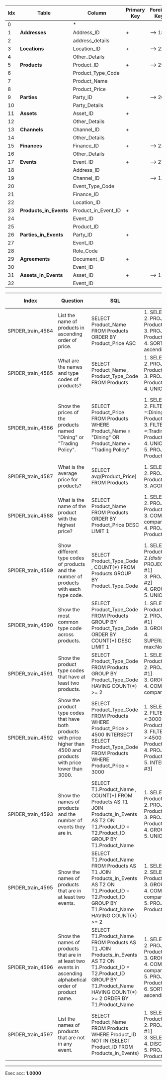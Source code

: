  | Idx | Table      | Column | Primary Key | Foreign Key | 
 | ----------- | ----------- | ----------- | ----------- | ----------- | 
  | 0 |  | * |   |   | 
 | 1 | **Addresses** | Address_ID | + | --> 18 | 
 | 2 |   | address_details |   |   | 
 | 3 | **Locations** | Location_ID | + | --> 22 | 
 | 4 |   | Other_Details |   |   | 
 | 5 | **Products** | Product_ID | + | --> 25 | 
 | 6 |   | Product_Type_Code |   |   | 
 | 7 |   | Product_Name |   |   | 
 | 8 |   | Product_Price |   |   | 
 | 9 | **Parties** | Party_ID | + | --> 26 | 
 | 10 |   | Party_Details |   |   | 
 | 11 | **Assets** | Asset_ID | + |   | 
 | 12 |   | Other_Details |   |   | 
 | 13 | **Channels** | Channel_ID | + |   | 
 | 14 |   | Other_Details |   |   | 
 | 15 | **Finances** | Finance_ID | + | --> 21 | 
 | 16 |   | Other_Details |   |   | 
 | 17 | **Events** | Event_ID | + | --> 27 | 
 | 18 |   | Address_ID |   |   | 
 | 19 |   | Channel_ID |   | --> 13 | 
 | 20 |   | Event_Type_Code |   |   | 
 | 21 |   | Finance_ID |   |   | 
 | 22 |   | Location_ID |   |   | 
 | 23 | **Products_in_Events** | Product_in_Event_ID | + |   | 
 | 24 |   | Event_ID |   |   | 
 | 25 |   | Product_ID |   |   | 
 | 26 | **Parties_in_Events** | Party_ID | + |   | 
 | 27 |   | Event_ID |   |   | 
 | 28 |   | Role_Code |   |   | 
 | 29 | **Agreements** | Document_ID | + |   | 
 | 30 |   | Event_ID |   |   | 
 | 31 | **Assets_in_Events** | Asset_ID | + | --> 11 | 
 | 32 |   | Event_ID |   |   | 
 
  | Index | Question  | SQL | gold QDMR | pred QDMR | Exec | SQL hardness |
  | ----------- | ----------- | ----------- |  ----------- | ----------- | ----------- | ----------- | 
 | SPIDER_train_4584 | List the name of products in ascending order of price. | SELECT Product_Name FROM Products ORDER BY Product_Price ASC | 1. SELECT[tbl:​Products] <br>2. PROJECT[col:​Products:​Product_Name, #1] <br>3. PROJECT[col:​Products:​Product_Price, #1] <br>4. SORT[#2, #3, sortdir:​ascending] <br> | 1. SELECT[tbl:​Products] <br>2. PROJECT[col:​Products:​Product_Name, #1] <br>3. PROJECT[col:​Products:​Product_Price, #1] <br>4. SORT[#2, #3, sortdir:​ascending] <br> | + | easy | 
  | SPIDER_train_4585 | What are the names and type codes of products? | SELECT Product_Name ,  Product_Type_Code FROM Products | 1. SELECT[tbl:​Products] <br>2. PROJECT[col:​Products:​Product_Name, #1] <br>3. PROJECT[col:​Products:​Product_Type_Code, #1] <br>4. UNION[#2, #3] <br> | 1. SELECT[tbl:​Products] <br>2. PROJECT[col:​Products:​Product_Name, #1] <br>3. PROJECT[col:​Products:​Product_Type_Code, #1] <br>4. UNION[#2, #3] <br> | + | medium | 
  | SPIDER_train_4586 | Show the prices of the products named "Dining" or "Trading Policy". | SELECT Product_Price FROM Products WHERE Product_Name  =  "Dining" OR Product_Name  =  "Trading Policy" | 1. SELECT[tbl:​Products] <br>2. FILTER[#1, comparative:​=:​Dining:​col:​Products:​Product_Name] <br>3. FILTER[#1, comparative:​=:​Trading Policy:​col:​Products:​Product_Name] <br>4. UNION[#2, #3] <br>5. PROJECT[col:​Products:​Product_Price, #4] <br> | 1. SELECT[tbl:​Products] <br>2. COMPARATIVE[#1, #1, comparative:​=:​Dining:​col:​Products:​Product_Name] <br>3. COMPARATIVE[#1, #1, comparative:​=:​Trading Policy:​col:​Products:​Product_Name] <br>4. UNION[#2, #3] <br>5. PROJECT[col:​Products:​Product_Price, #4] <br> | + | medium | 
  | SPIDER_train_4587 | What is the average price for products? | SELECT avg(Product_Price) FROM Products | 1. SELECT[tbl:​Products] <br>2. PROJECT[col:​Products:​Product_Price, #1] <br>3. AGGREGATE[avg, #2] <br> | 1. SELECT[tbl:​Products] <br>2. PROJECT[col:​Products:​Product_Price, #1] <br>3. AGGREGATE[avg, #2] <br> | + | easy | 
  | SPIDER_train_4588 | What is the name of the product with the highest price? | SELECT Product_Name FROM Products ORDER BY Product_Price DESC LIMIT 1 | 1. SELECT[tbl:​Products] <br>2. PROJECT[col:​Products:​Product_Price, #1] <br>3. COMPARATIVE[#1, #2, comparative:​max:​None] <br>4. PROJECT[col:​Products:​Product_Name, #3] <br> | 1. SELECT[tbl:​Products] <br>2. PROJECT[col:​Products:​Product_Price, #1] <br>3. SUPERLATIVE[comparative:​max:​None, #1, #2] <br>4. PROJECT[col:​Products:​Product_Name, #3] <br> | + | medium | 
  | SPIDER_train_4589 | Show different type codes of products and the number of products with each type code. | SELECT Product_Type_Code ,  COUNT(*) FROM Products GROUP BY Product_Type_Code | 1. SELECT[col:​Products:​Product_Type_Code] <br>2.*(distinct)* PROJECT[different #REF, #1] <br>3. PROJECT[tbl:​Products, #2] <br>4. GROUP[count, #3, #1] <br>5. UNION[#2, #4] <br> | 1. SELECT[col:​Products:​Product_Type_Code] <br>2.*(distinct)* PROJECT[None, #1] <br>3. PROJECT[tbl:​Products, #2] <br>4. GROUP[count, #3, #1] <br>5. UNION[#2, #4] <br> | + | medium | 
  | SPIDER_train_4590 | Show the most common type code across products. | SELECT Product_Type_Code FROM Products GROUP BY Product_Type_Code ORDER BY COUNT(*) DESC LIMIT 1 | 1. SELECT[col:​Products:​Product_Type_Code] <br>2. PROJECT[tbl:​Products, #1] <br>3. GROUP[count, #2, #1] <br>4. SUPERLATIVE[comparative:​max:​None, #1, #3] <br> | 1. SELECT[col:​Products:​Product_Type_Code] <br>2. PROJECT[tbl:​Products, #1] <br>3. GROUP[count, #2, #1] <br>4. SUPERLATIVE[comparative:​max:​None, #1, #3] <br> | + | hard | 
  | SPIDER_train_4591 | Show the product type codes that have at least two products. | SELECT Product_Type_Code FROM Products GROUP BY Product_Type_Code HAVING COUNT(*)  >=  2 | 1. SELECT[col:​Products:​Product_Type_Code] <br>2. PROJECT[tbl:​Products, #1] <br>3. GROUP[count, #2, #1] <br>4. COMPARATIVE[#1, #3, comparative:​>=:​2] <br> | 1. SELECT[col:​Products:​Product_Type_Code] <br>2. PROJECT[tbl:​Products, #1] <br>3. GROUP[count, #2, #1] <br>4. COMPARATIVE[#1, #3, comparative:​>=:​2] <br> | + | easy | 
  | SPIDER_train_4592 | Show the product type codes that have both products with price higher than 4500 and products with price lower than 3000. | SELECT Product_Type_Code FROM Products WHERE Product_Price  >  4500 INTERSECT SELECT Product_Type_Code FROM Products WHERE Product_Price  <  3000 | 1. SELECT[tbl:​Products] <br>2. FILTER[#1, comparative:​<:​3000:​col:​Products:​Product_Price] <br>3. FILTER[#1, comparative:​>:​4500:​col:​Products:​Product_Price] <br>4. PROJECT[col:​Products:​Product_Type_Code, #1] <br>5. INTERSECTION[#4, #2, #3] <br> | 1. SELECT[tbl:​Products] <br>2. COMPARATIVE[#1, #1, comparative:​<:​3000:​col:​Products:​Product_Price] <br>3. COMPARATIVE[#1, #1, comparative:​>:​4500:​col:​Products:​Product_Price] <br>4. PROJECT[col:​Products:​Product_Type_Code, #1] <br>5. INTERSECTION[#4, #2, #3] <br> | + | hard | 
  | SPIDER_train_4593 | Show the names of products and the number of events they are in. | SELECT T1.Product_Name ,  COUNT(*) FROM Products AS T1 JOIN Products_in_Events AS T2 ON T1.Product_ID  =  T2.Product_ID GROUP BY T1.Product_Name | 1. SELECT[col:​Products:​Product_Name] <br>2. PROJECT[col:​Products:​Product_Name, #1] <br>3. PROJECT[tbl:​Products_in_Events, #1] <br>4. GROUP[count, #3, #1] <br>5. UNION[#2, #4] <br> | 1. SELECT[col:​Products:​Product_Name] <br>2. PROJECT[col:​Products:​Product_Name, #1] <br>3. PROJECT[tbl:​Products_in_Events, #1] <br>4. GROUP[count, #3, #1] <br>5. UNION[#2, #4] <br> | + | medium | 
  | SPIDER_train_4595 | Show the names of products that are in at least two events. | SELECT T1.Product_Name FROM Products AS T1 JOIN Products_in_Events AS T2 ON T1.Product_ID  =  T2.Product_ID GROUP BY T1.Product_Name HAVING COUNT(*)  >=  2 | 1. SELECT[tbl:​Products] <br>2. SELECT[tbl:​Products_in_Events] <br>3. GROUP[count, #2, #1] <br>4. COMPARATIVE[#1, #3, comparative:​>=:​2] <br>5. PROJECT[col:​Products:​Product_Name, #4] <br> | 1. SELECT[tbl:​Products] <br>2. SELECT[tbl:​Products_in_Events] <br>3. GROUP[count, #2, #1] <br>4. COMPARATIVE[#1, #3, comparative:​>=:​2] <br>5. PROJECT[col:​Products:​Product_Name, #4] <br> | + | medium | 
  | SPIDER_train_4596 | Show the names of products that are in at least two events in ascending alphabetical order of product name. | SELECT T1.Product_Name FROM Products AS T1 JOIN Products_in_Events AS T2 ON T1.Product_ID  =  T2.Product_ID GROUP BY T1.Product_Name HAVING COUNT(*)  >=  2 ORDER BY T1.Product_Name | 1. SELECT[tbl:​Products] <br>2. PROJECT[tbl:​Products_in_Events, #1] <br>3. GROUP[count, #2, #1] <br>4. COMPARATIVE[#1, #3, comparative:​>=:​2] <br>5. PROJECT[col:​Products:​Product_Name, #4] <br>6. SORT[#5, #5, sortdir:​ascending] <br> | 1. SELECT[tbl:​Products] <br>2. PROJECT[tbl:​Products_in_Events, #1] <br>3. GROUP[count, #2, #1] <br>4. COMPARATIVE[#1, #3, comparative:​>=:​2] <br>5. PROJECT[col:​Products:​Product_Name, #4] <br>6. SORT[#5, #5, sortdir:​ascending] <br> | + | hard | 
  | SPIDER_train_4597 | List the names of products that are not in any event. | SELECT Product_Name FROM Products WHERE Product_ID NOT IN (SELECT Product_ID FROM Products_in_Events) | 1. SELECT[tbl:​Products_in_Events] <br>2. PROJECT[tbl:​Products, #1] <br>3. SELECT[tbl:​Products] <br>4. DISCARD[#3, #2] <br>5. PROJECT[col:​Products:​Product_Name, #4] <br> | 1. SELECT[tbl:​Products_in_Events] <br>2. PROJECT[tbl:​Products, #1] <br>3. SELECT[tbl:​Products] <br>4. DISCARD[#3, #2] <br>5. PROJECT[col:​Products:​Product_Name, #4] <br> | + | hard | 
 ***
 Exec acc: **1.0000**
